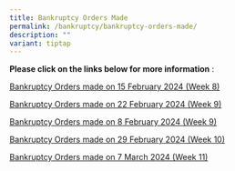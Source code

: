```yaml
---
title: Bankruptcy Orders Made
permalink: /bankruptcy/bankruptcy-orders-made/
description: ""
variant: tiptap
---
```

<p><strong>Please click on the links below for more information</strong>&nbsp;:</p>
<p></p>
<p><a href="/files/BOs Made/Bankruptcy_Orders_made_on_15_February_2024__Week_8_.pdf" rel="noopener noreferrer nofollow" target="_blank">Bankruptcy Orders made on 15 February 2024 (Week 8)</a>
</p>
<p><a href="/files/BOs Made/Bankruptcy_Orders_made_on_22_February_2024__Week_9_.pdf" rel="noopener noreferrer nofollow" target="_blank">Bankruptcy Orders made on 22 February 2024 (Week 9)</a>
</p>
<p><a href="/files/BOs Made/Bankruptcy_Orders_made_on_8_February_2024__Week_9_.pdf" rel="noopener noreferrer nofollow" target="_blank">Bankruptcy Orders made on 8 February 2024 (Week 9)</a>
</p>
<p><a href="/files/BOs Made/Bankruptcy_Orders_made_on_29_February_2024__Week_10_.pdf" rel="noopener noreferrer nofollow" target="_blank">Bankruptcy Orders made on 29 February 2024 (Week 10)</a>
</p>
<p><a href="/files/BOs Made/Bankruptcy_Orders_made_on_7_March_2024__Week_11_.pdf" rel="noopener noreferrer nofollow" target="_blank">Bankruptcy Orders made on 7 March 2024 (Week 11)</a>
</p>